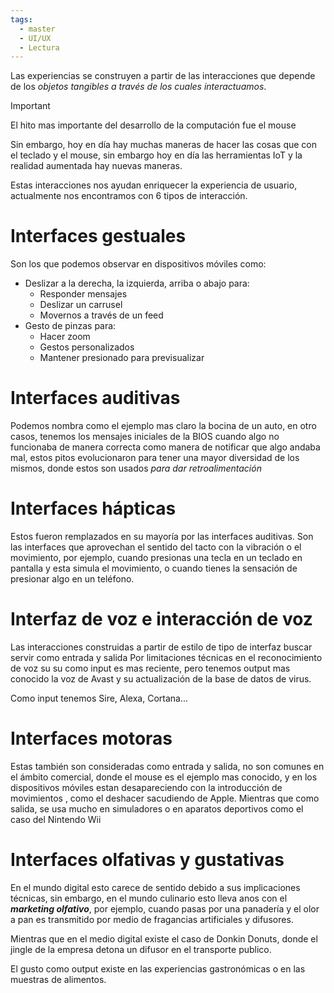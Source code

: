 ```yaml
---
tags:
  - master
  - UI/UX
  - Lectura
---
```

Las experiencias se construyen a partir de las interacciones que depende de los *objetos tangibles a través de los cuales interactuamos*.

> [!IMPORTANT]
> El hito mas importante del desarrollo de la computación fue el mouse

Sin embargo, hoy en día hay muchas maneras de hacer las cosas que con el teclado y el mouse, sin embargo hoy en día las herramientas IoT y la realidad aumentada hay nuevas maneras.

Estas interacciones nos ayudan enriquecer la experiencia de usuario, actualmente nos encontramos con 6 tipos de interacción.

# Interfaces gestuales

Son los que podemos observar en dispositivos móviles como:

- Deslizar a la derecha, la izquierda, arriba o abajo para:
	- Responder mensajes
	- Deslizar un carrusel
	- Movernos a través de un feed 
- Gesto de pinzas para:
	- Hacer zoom 
	- Gestos personalizados
	- Mantener presionado para previsualizar

# Interfaces auditivas

Podemos nombra como el ejemplo mas claro la bocina de un auto, en otro casos, tenemos los mensajes iniciales de la BIOS cuando algo no funcionaba de manera correcta como manera de notificar que algo andaba mal, estos pitos evolucionaron para tener una mayor diversidad de los mismos, donde estos son usados *para dar retroalimentación*

# Interfaces hápticas

Estos fueron remplazados en su mayoría por las interfaces auditivas. Son las interfaces que aprovechan el sentido del tacto con la vibración o el movimiento, por ejemplo, cuando presionas una tecla en un teclado en pantalla y esta simula el movimiento, o cuando  tienes la sensación de presionar algo en un teléfono.

# Interfaz de voz e interacción de voz

Las interacciones construidas a partir de estilo de tipo de interfaz buscar servir como entrada y salida Por limitaciones técnicas en el reconocimiento de voz su su como input es mas reciente, pero tenemos output mas conocido la voz de Avast y su actualización de la base de datos de virus.

Como input tenemos Sire, Alexa, Cortana...

# Interfaces motoras

Estas también son consideradas como entrada y salida, no son comunes en el ámbito comercial, donde el mouse es el ejemplo mas conocido, y en los dispositivos móviles estan desapareciendo con la introducción de movimientos , como el deshacer sacudiendo de Apple. Mientras que como salida, se usa mucho en simuladores o en aparatos deportivos como el caso del Nintendo Wii

# Interfaces olfativas y gustativas

En el mundo digital esto carece de sentido debido a sus implicaciones técnicas, sin embargo, en el mundo culinario esto lleva anos con el ***marketing olfativo***, por ejemplo, cuando pasas por una panadería y el olor a pan es transmitido por medio de fragancias artificiales y difusores.

Mientras que en el medio digital existe el caso de Donkin Donuts, donde el jingle de la empresa detona un difusor en el transporte publico.

El gusto como output existe en las experiencias gastronómicas o en las muestras de alimentos.  


